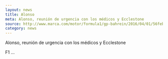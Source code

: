 ```yaml
---
layout: news
title: Alonso
meta: Alonso, reunión de urgencia con los médicos y Ecclestone
source: http://www.marca.com/motor/formula1/gp-bahrein/2016/04/01/56febf6b22601d904c8b4593.html
category: news
---
```


Alonso, reunión de urgencia con los médicos y Ecclestone

F1 ...